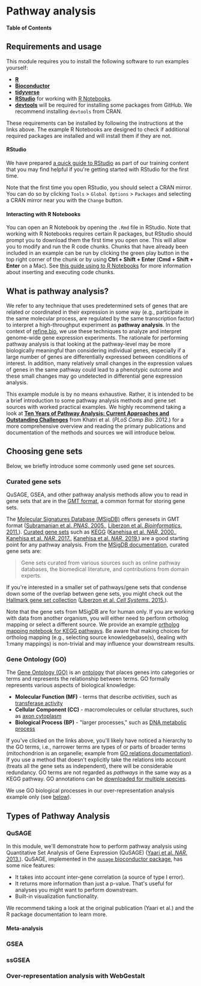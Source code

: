 # Pathway analysis

**Table of Contents**

## Requirements and usage

This module requires you to install the following software to run examples yourself:

* [**R**](https://cran.r-project.org/)
* [**Bioconductor**](https://bioconductor.org/install/)
* [**tidyverse**](https://www.tidyverse.org/)
* [**RStudio**](https://www.rstudio.com/products/RStudio/) for working with [R Notebooks](https://bookdown.org/yihui/rmarkdown/notebook.html).
* [**devtools**](https://cran.r-project.org/web/packages/devtools/readme/README.html) will be required for installing some packages from GitHub. We recommend installing `devtools` from CRAN.

These requirements can be installed by following the instructions at the links above. 
The example R Notebooks are designed to check if additional required packages are installed and will install them if they are not.

#### RStudio

We have prepared [a quick guide to RStudio](https://github.com/AlexsLemonade/training-modules/blob/master/intro_to_R_tidyverse/00-rstudio_guide.md) as part of our training content that you may find helpful if you're getting started with RStudio for the first time.

Note that the first time you open RStudio, you should select a CRAN mirror. 
You can do so by clicking `Tools` > `Global Options` > `Packages` and selecting a
CRAN mirror near you with the `Change` button.

#### Interacting with R Notebooks

You can open an R Notebook by opening the `.Rmd` file in RStudio.
Note that working with R Notebooks requires certain R packages, but RStudio should prompt you to download them the first time you open one.
This will allow you to modify and run the R code chunks.
Chunks that have already been included in an example can be run by clicking the green play button in the top right corner of the chunk or by using **Ctrl + Shift + Enter** (**Cmd + Shift + Enter** on a Mac).
See [this guide using to R Notebooks](https://bookdown.org/yihui/rmarkdown/notebook.html#using-notebooks) for more information about inserting and executing code chunks.

## What is pathway analysis?

We refer to any technique that uses predetermined sets of genes that are related or coordinated in their expression in some way (e.g., participate in the same molecular process, are regulated by the same transcription factor) to interpret a high-throughput experiment as **pathway analysis**.
In the context of [refine.bio](https://www.refine.bio/), we use these techniques to analyze and interpret genome-wide gene expression experiments.
The rationale for performing pathway analysis is that looking at the pathway-level may be more biologically meaningful than considering individual genes, especially if a large number of genes are differentially expressed between conditions of interest.
In addition, many relatively small changes in the expression values of genes in the same pathway could lead to a phenotypic outcome and these small changes may go undetected in differential gene expression analysis.

This example module is by no means exhaustive.
Rather, it is intended to be a brief introduction to some pathway analysis methods and gene set sources with worked practical examples.
We highly recommend taking a look at [**Ten Years of Pathway Analysis: Current Approaches and Outstanding Challenges**](https://doi.org/10.1371/journal.pcbi.1002375) from Khatri et al. (_PLoS Comp Bio_. 2012.) for a more comprehensive overview and reading the primary publications and documentation of the methods and sources we will introduce below.

## Choosing gene sets

Below, we briefly introduce some commonly used gene set sources.

### Curated gene sets

QuSAGE, GSEA, and other pathway analysis methods allow you to read in gene sets that are in the [GMT format](http://software.broadinstitute.org/cancer/software/gsea/wiki/index.php/Data_formats#GMT:_Gene_Matrix_Transposed_file_format_.28.2A.gmt.29), a common format for storing gene sets.

The [Molecular Signatures Database (MSigDB)](http://software.broadinstitute.org/gsea/msigdb) offers genesets in GMT format ([Subramanian et al. _PNAS_. 2005.](https://doi.org/10.1073/pnas.0506580102), [Liberzon et al. _Bioinformatics_. 2011.](https://doi.org/10.1093/bioinformatics/btr260)).
[Curated gene sets](http://software.broadinstitute.org/gsea/msigdb/collections.jsp#C2) 
such as [KEGG](https://www.genome.jp/kegg/) ([Kanehisa et al. _NAR_. 2000.](https://doi.org/10.1093/nar/28.1.27), [Kanehisa et al. _NAR_. 2017.](https://doi.org/10.1093/nar/gkw1092), [Kanehisa et al. _NAR_. 2019.](https://doi.org/10.1093/nar/gky962)) are a good starting point for any pathway analysis. 
From the [MSigDB documentation](http://software.broadinstitute.org/gsea/msigdb/collection_details.jsp#C2), curated gene sets are:
> Gene sets curated from various sources such as online pathway databases, the biomedical literature, and contributions from domain experts.

If you're interested in a smaller set of pathways/gene sets that condense down 
some of the overlap between gene sets, you might check out the 
[Hallmark gene set collection](http://software.broadinstitute.org/gsea/msigdb/collection_details.jsp#H) ([Liberzon et al. _Cell Systems_. 2015.](https://doi.org/10.1016/j.cels.2015.12.004)).

Note that the gene sets from MSigDB are for human only.
If you are working with data from another organism, you will either need to perform ortholog mapping or select a different source.
We provide an example [ortholog mapping notebook for KEGG pathways](https://alexslemonade.github.io/refinebio-examples/pathway-analysis/kegg_ortholog_mapping.nb.html).
Be aware that making choices for ortholog mapping (e.g., selecting source knowledgebase(s), dealing with 1:many mappings) is non-trivial and may influence your downstream results.

### Gene Ontology (GO)

The [Gene Ontology (GO)](http://geneontology.org/docs/ontology-documentation/) is an [ontology](https://en.wikipedia.org/wiki/Ontology_(information_science)) that places genes into categories or terms and represents the relationship between terms.
GO formally represents various aspects of biological knowledge:

* **Molecular Function (MF)** - terms that describe _activities_, such as [transferase activity](https://www.ebi.ac.uk/QuickGO/term/GO:0016740)
* **Cellular Component (CC)** - macromolecules or cellular structures, such as [axon cytoplasm](https://www.ebi.ac.uk/QuickGO/term/GO:1904115)
* **Biological Process (BP)** - "larger processes," such as [DNA metabolic process](https://www.ebi.ac.uk/QuickGO/term/GO:0006259)

If you've clicked on the links above, you'll likely have noticed a hierarchy to the GO terms, i.e., narrower terms are types of or parts of broader terms (mitochondrion is an organelle; example from [GO relations documentation](http://geneontology.org/docs/ontology-relations/)).
If you use a method that doesn't explicitly take the relations into account (treats all the gene sets as independent), there will be considerable redundancy.
GO terms are not regarded as _pathways_ in the same way as a KEGG pathway.
GO annotations can be [downloaded for multiple species](http://current.geneontology.org/products/pages/downloads.html).

We use GO biological processes in our over-representation analysis example only (see [below](#over-representation-analysis-with-webgestalt)).

## Types of Pathway Analysis

### QuSAGE

In this module, we'll demonstrate how to perform pathway analysis using
Quantitative Set Analysis of Gene Expression (QuSAGE) 
([Yaari et al. _NAR_. 2013.](https://doi.org/10.1093/nar/gkt660)).
QuSAGE, implemented in the [`qusage` bioconductor package](https://bioconductor.org/packages/release/bioc/html/qusage.html),
has some nice features:

* It takes into account inter-gene correlation (a source of type I error).
* It returns more information than just a p-value. 
That's useful for analyses you might want to perform downstream.
* Built-in visualization functionality.

We recommend taking a look at the original publication (Yaari et al.) and 
the R package documentation to learn more.

#### Meta-analysis

### GSEA 

### ssGSEA

### Over-representation analysis with WebGestalt
